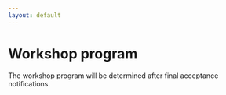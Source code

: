 ```yaml
---
layout: default
---
```


# Workshop program

The workshop program will be determined after final acceptance notifications.


<!--{% for entry in site.workshop.program %}
{% if entry.type == "organizer" %}
* {{ entry.time }}: {{ entry.desc }}
{% elsif entry.type == "oral" %}
* {{ entry.time }}: {{ entry.author }}, *{{ entry.title }}*
{% elsif entry.type == "keynote" %}
* {{ entry.time }}: **Keynote**: *{{ entry.title }}* ({{ entry.author }}, {{ entry.affiliation }})
{% endif %}
{% endfor %}-->

<!--
{% for entry in site.workshop.program2 %}
{% if entry.type == "organizer" %}
* {{ entry.time }} – {{ entry.desc }}
{% elsif entry.type == "orals" %}
* {{ entry.time }} – {{ entry.desc }}
{% for paper in entry.paper_list %}
  * {{ paper.author }}. **"{{ paper.title }}"**
{% endfor %}
{% elsif entry.type == "keynote" %}
* {{ entry.time }} – **{{ entry.ws }} Keynote** - {{ entry.author }} ({{ entry.affiliation }})
{% endif %}
{% endfor %}

-->